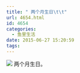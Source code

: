 ```yaml
---
title: " 两个月生日\t\t"
url: 4654.html
id: 4654
categories:
  - 鱼里生活
date: 2015-06-27 15:20:59
tags:
---
```


[![](../../../images/2017/09/IMG_1500.jpg)](../../../images/2017/09/IMG_1500.jpg) 两个月生日。